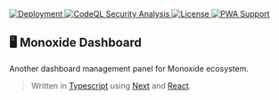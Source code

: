 <a href="https://manage.monoxide.ezralazuardy.com">
  <img src="https://therealsujitk-vercel-badge.vercel.app/?app=monoxide-dashboard" alt="Deployment">
</a>
<a href="https://github.com/BMO-technocorner/monoxide-dashboard/actions/workflows/codeql-analysis.yml">
  <img src="https://img.shields.io/github/workflow/status/BMO-technocorner/monoxide-dashboard/CodeQL?label=security" alt="CodeQL Security Analysis" target="_blank" rel="noopener noreferrer">
</a>
<a href="https://github.com/BMO-technocorner/monoxide-dashboard/blob/master/LICENSE">
  <img src="https://img.shields.io/github/license/BMO-technocorner/monoxide-dashboard" alt="License" target="_blank" rel="noopener noreferrer">
</a>
<a href="https://web.dev/progressive-web-apps">
    <img alt="PWA Support" src="https://img.shields.io/badge/%20pwa-enabled-blueviolet">
</a>

## :desktop_computer: Monoxide Dashboard

Another dashboard management panel for Monoxide ecosystem.

> Written in [Typescript](https://www.typescriptlang.org) using [Next](https://nextjs.org) and [React](https://reactjs.org).
